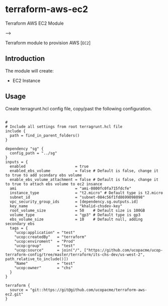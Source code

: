 # terraform-aws-ec2
Terraform AWS EC2 Module


-->

Terraform module to provision AWS [`EC2`]



## Introduction

The module will create:

* EC2 Instance


## Usage
Create terragrunt.hcl config file, copy/past the following configuration.

```hcl

#
# Include all settings from root terragrunt.hcl file
include {
  path = find_in_parent_folders()
}

dependency "sg" {
  config_path = "../sg"
}
inputs = {
  enabled                      = true
  enabled_ebs_volume           = false # Default is false, change it to true to add scondary ebs volume
  enable_ebs_volume_attachment = false # Default is false, change it to true to attach ebs volume to ec2 insance
  ami                          = "ami-0800fc0fa715fdcfe"
  instance_type                = "t2.micro" # Default type is t2.micro
  subnet_id                    = "subnet-084c56f1fd8699098098"
  vpc_security_group_ids       = [dependency.sg.outputs.id]
  key_name                     = "khalid-chsdev-key"
  root_volume_size             = 50    # Default size is 100GB
  volume_type                  = "gp3" # Default type is gp3
  ebs_volume_size              = 10    # Default null, adding secondary ebs
  tags = {
    "ucop:application" = "test"
    "ucop:createdBy"   = "terraform"
    "ucop:enviroment"  = "Prod"
    "ucop:group"       = "test"
    "ucop:source"      = join("/", ["https://github.com/ucopacme/ucop-terraform-config/tree/master/terraform/its-chs-dev/us-west-2", path_relative_to_include()])
    "Name"             = "test"
    "ucop:owner"       = "chs"
  }
}

terraform {
  source = "git::https://git@github.com/ucopacme/terraform-aws-ec2.git"
}
